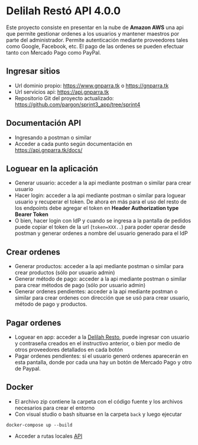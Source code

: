 # Delilah Restó API 4.0.0

Este proyecto consiste en presentar en la nube de **Amazon AWS** una api que permite gestionar ordenes a los usuarios y  mantener maestros por parte del administrador. 
Permite autenticación mediante proveedores tales como Google, Facebook, etc. 
El pago de las ordenes se pueden efectuar tanto con Mercado Pago como PayPal.

## Ingresar sitios
* Url dominio propio: https://www.gnparra.tk o https://gnparra.tk
* Url servicios api: https://api.gnparra.tk
* Repositorio Git del proyecto actualizado: https://github.com/pargon/sprint3_app/tree/sprint4

## Documentación API 
* Ingresando a postman o similar
* Acceder a cada punto según documentación en https://api.gnparra.tk/docs/

## Loguear en la aplicación
* Generar usuario: acceder a la api mediante postman o similar para crear usuario
* Hacer login: acceder a la api mediante postman o similar para loguear usuario y recuperar el token. De ahora en más para el uso del resto de los endpoints debe agregar el token en **Header Authorization type Bearer Token** 
* O bien, hacer login con IdP y cuando se ingresa a la pantalla de pedidos puede copiar el token de la url (`token=XXX..`) para poder operar desde postman y generar ordenes a nombre del usuario generado para el IdP

## Crear ordenes
* Generar productos: acceder a la api mediante postman o similar para crear productos (sólo por usuario admin)
* Generar método de pago: acceder a la api mediante postman o similar para crear métodos de pago (sólo por usuario admin)
* Generar ordenes pendientes: acceder a la api mediante postman o similar para crear ordenes con dirección que se usó para crear usuario, método de pago y productos.

## Pagar ordenes
* Loguear en app: acceder a la [Delilah Resto](https://www.gnparra.tk), puede ingresar con usuario y contraseña creados en el instructivo anterior, o bien por medio de otros proveedores detallados en cada botón
* Pagar ordenes pendientes: si el usuario generó ordenes aparecerán en esta pantalla, donde por cada una hay un botón de Mercado Pago y otro de Paypal.

## Docker
* El archivo zip contiene la carpeta con el código fuente y los archivos necesarios para crear el entorno
* Con visual studio o bash situarse en la carpeta `back` y luego ejecutar
```
docker-compose up --build
```
* Acceder a rutas locales [API](http://localhost:4567/docs/)

